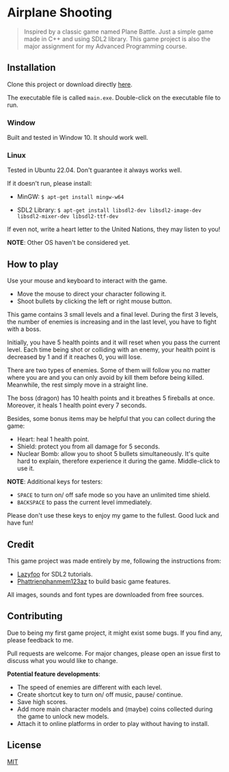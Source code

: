 # Airplane Shooting

> Inspired by a classic game named Plane Battle. Just a simple game made in C++ and using SDL2 library. This game project is also the major assignment for my Advanced Programming course.

## Installation

Clone this project or download directly [here](https://github.com/SliferSkyd/airplane-shooting).

The executable file is called `main.exe`. Double-click on the executable file to run.

### Window
Built and tested in Window 10. It should work well.

### Linux
Tested in Ubuntu 22.04. Don't guarantee it always works well. 

If it doesn't run, please install:

- MinGW: ```$ apt-get install mingw-w64```

- SDL2 Library: ```$ apt-get install libsdl2-dev libsdl2-image-dev libsdl2-mixer-dev libsdl2-ttf-dev```

If even not, write a heart letter to the United Nations, they may listen to you! 

**NOTE**: Other OS haven't be considered yet.

## How to play

Use your mouse and keyboard to interact with the game.
- Move the mouse to direct your character following it.   
- Shoot bullets by clicking the left or right mouse button.

This game contains 3 small levels and a final level. During the first 3 levels, the number of enemies is increasing and in the last level, you have to fight with a boss.

Initially, you have 5 health points and it will reset when you pass the current level. Each time being shot or colliding with an enemy, your health point is decreased by 1 and if it reaches 0, you will lose. 

There are two types of enemies. Some of them will follow you no matter where you are and you can only avoid by kill them before being killed. Meanwhile, the rest simply move in a straight line.   

The boss (dragon) has 10 health points and it breathes 5 fireballs at once. Moreover, it heals 1 health point every 7 seconds.

Besides, some bonus items may be helpful that you can collect during the game:
- Heart: heal 1 health point.
- Shield: protect you from all damage for 5 seconds.
- Nuclear Bomb: allow you to shoot 5 bullets simultaneously. It's quite hard to explain, therefore experience it during the game. Middle-click to use it.

**NOTE**: Additional keys for testers:
- `SPACE` to turn on/ off safe mode so you have an unlimited time shield.  
- `BACKSPACE` to pass the current level immediately. 

Please don't use these keys to enjoy my game to the fullest. Good luck and have fun!

## Credit
This game project was made entirely by me, following the instructions from:
- [Lazyfoo](https://lazyfoo.net) for SDL2 tutorials.
- [Phattrienphanmem123az](https://phattrienphanmem123az.com) to build basic game features.  

All images, sounds and font types are downloaded from free sources.  

## Contributing
Due to being my first game project, it might exist some bugs. If you find any, please feedback to me.

Pull requests are welcome. For major changes, please open an issue first to discuss what you would like to change.

**Potential feature developments**: 
- The speed of enemies are different with each level.
- Create shortcut key to turn on/ off music, pause/ continue.
- Save high scores. 
- Add more main character models and (maybe) coins collected during the game to unlock new models.
- Attach it to online platforms in order to play without having to install.

## License

[MIT](https://choosealicense.com/licenses/mit/)
